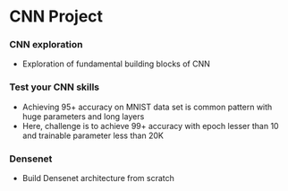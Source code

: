 # CNN Project

### CNN exploration
- Exploration of fundamental building blocks of CNN

### Test your CNN skills
- Achieving 95+ accuracy on MNIST data set is common pattern with huge parameters and long layers
- Here, challenge is to achieve 99+ accuracy with epoch lesser than 10 and trainable parameter less than 20K

### Densenet 
- Build Densenet architecture from scratch
